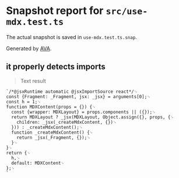 # Snapshot report for `src/use-mdx.test.ts`

The actual snapshot is saved in `use-mdx.test.ts.snap`.

Generated by [AVA](https://avajs.dev).

## it properly detects imports

> Text result

    `/*@jsxRuntime automatic @jsxImportSource react*/␊
    const {Fragment: _Fragment, jsx: _jsx} = arguments[0];␊
    const h = 1;␊
    function MDXContent(props = {}) {␊
      const {wrapper: MDXLayout} = props.components || ({});␊
      return MDXLayout ? _jsx(MDXLayout, Object.assign({}, props, {␊
        children: _jsx(_createMdxContent, {})␊
      })) : _createMdxContent();␊
      function _createMdxContent() {␊
        return _jsx(_Fragment, {});␊
      }␊
    }␊
    return {␊
      h,␊
      default: MDXContent␊
    };␊
    `

